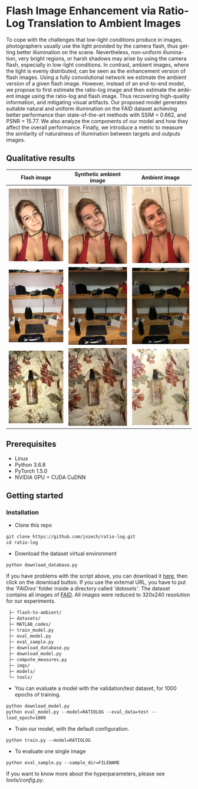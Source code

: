 # Flash Image Enhancement via Ratio-Log Translation to Ambient Images

To cope with the challenges that low-light conditions produce in images,
photographers usually use the light provided by the camera flash, thus get-
ting better illumination on the scene. Nevertheless, non-uniform illumina-
tion, very bright regions, or harsh shadows may arise by using the camera
flash, especially in low-light conditions. In contrast, ambient images, where
the light is evenly distributed, can be seen as the enhancement version of
flash images. Using a fully convolutional network we estimate the ambient
version of a given flash image. However, instead of an end-to-end model, we
propose to first estimate the ratio-log image and then estimate the ambi-
ent image using the ratio-log and flash image. Thus recovering high-quality
information, and mitigating visual artifacts. Our proposed model generates
suitable natural and uniform illumination on the FAID dataset achieving
better performance than state-of-the-art methods with SSIM = 0.662, and
PSNR = 15.77. We also analyze the components of our model and how they
affect the overall performance. Finally, we introduce a metric to measure
the similarity of naturalness of illumination between targets and outputs
images.


## Qualitative results

| Flash image | Synthetic ambient image | Ambient image |
|:---:|:---:|:---:|
|![](imgs/input/People_282_flash.png)|![Synthetic ambient image](imgs/fake/People_282_synth.png)|![Ambient image](imgs/target/People_282_ambient.png)|
|![](imgs/input/Shelves_196_flash.png)|![Synthetic ambient image](imgs/fake/Shelves_196_synth.png)|![Ambient image](imgs/target/Shelves_196_ambient.png)|
|![](imgs/input/Objects_014_flash.png)|![Synthetic ambient image](imgs/fake/Objects_014_synth.png)|![Ambient image](imgs/target/Objects_014_ambient.png)|

## Prerequisites

* Linux
* Python 3.6.8
* PyTorch 1.5.0
* NVIDIA GPU + CUDA CuDNN

## Getting started

### Installation

* Clone this repo

```
git clone https://github.com/jozech/ratio-log.git
cd ratio-log
```
* Download the dataset virtual environment

```
python download_database.py
```

If you have problems with the script above, you can download it [here](https://drive.google.com/file/d/19tXbB3qG0laZT-kvibQwiLcbFdqavJcy/view?usp=sharing), then click on the download button. If you use the external URL, you have to put the *'FAIDres'* folder inside a directory called *'datasets'*. The dataset contains all images of [FAID](http://yaksoy.github.io/faid/). All images were reduced to 320x240 resolution for our experiments.

     ├─ flash-to-ambient/
     ├─ datasets/
     ├─ MATLAB_codes/ 
     ├─ train_model.py
     ├─ eval_model.py
     ├─ eval_sample.py
     ├─ download_database.py
     ├─ download_model.py
     ├─ compute_measures.py
     ├─ imgs/
     ├─ models/
     └─ tools/

* You can evaluate a model with the validation/test dataset, for 1000 epochs of training.
```
python download_model.py
python eval_model.py --model=RATIOLOG --eval_data=test --load_epoch=1000
```

* Train our model, with the default configuration.
```
python train.py --model=RATIOLOG
```

* To evaluate one single image
```
python eval_sample.py --sample_dir=FILENAME
```

If you want to know more about the hyperparameters, please see *tools/config.py*.

